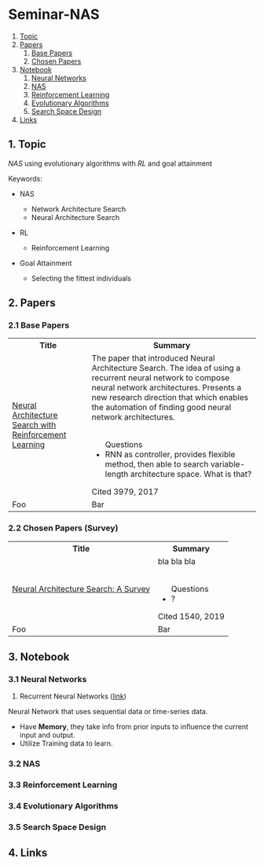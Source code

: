 # Seminar-NAS

1. [Topic](#topic)
2. [Papers](#papers)
    1. [Base Papers](#bp)
    2. [Chosen Papers](#cp)
3. [Notebook](#notebook)
    1. [Neural Networks](#nn)
    2. [NAS](#nas)
    3. [Reinforcement Learning](#rl)
    4. [Evolutionary Algorithms](#ea)
    5. [Search Space Design](#ea)
4. [Links](#links)

<a name="topic"/>

## 1. Topic

*NAS* using evolutionary algorithms with *RL* and goal attainment

Keywords:
- NAS
    - Network Architecture Search
    - Neural Architecture Search

- RL
    - Reinforcement Learning

- Goal Attainment
    - Selecting the fittest individuals


<a name="papers"/>

## 2. Papers

### 2.1 Base Papers
<table>
<tr>
  <th>Title</th>
  <th>Summary</th>
</tr>
<tr>
  <td> <a href="https://arxiv.org/abs/1611.01578">
  Neural Architecture Search with Reinforcement Learning
  </a> </td>
  <td>
  The paper that introduced Neural Architecture Search. The idea of using a recurrent neural network to compose
  neural network architectures. Presents a new research direction that which enables the automation of finding
  good neural network architectures.

  <br>
  <br>
  <ul>Questions
  <li>
  RNN as controller, provides flexible method, then able to search variable-length architecture space.
  What is that?
  </li>
  </ul>
  Cited 3979, 2017
  </td>
</tr>
<tr>
  <td>Foo</td>
  <td>Bar</td>
</tr>
</table>

### 2.2 Chosen Papers (Survey)
<table>
<tr>
  <th>Title</th>
  <th>Summary</th>
</tr>
<tr>
  <td> <a href="https://arxiv.org/abs/1611.01578">
  Neural Architecture Search: A Survey
  </a> </td>
  <td>
  bla bla bla

  <br>
  <br>
  <ul>Questions
  <li>
  ?
  </li>
  </ul>
  Cited 1540, 2019
  </td>
</tr>
<tr>
  <td>Foo</td>
  <td>Bar</td>
</tr>
</table>


<a name="notebook"/>

## 3. Notebook
### 3.1 Neural Networks
1. Recurrent Neural Networks ([link](https://www.ibm.com/cloud/learn/recurrent-neural-networks]))

Neural Network that uses sequential data or time-series data.
- Have **Memory**, they take info from prior inputs to influence the current input and output.
- Utilize Training data to learn.


### 3.2 NAS
### 3.3 Reinforcement Learning
### 3.4 Evolutionary Algorithms
### 3.5 Search Space Design

## 4. Links
